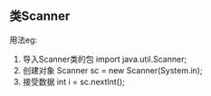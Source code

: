 ## 类Scanner

用法eg:
1. 导入Scanner类的包
	import java.util.Scanner;
2. 创建对象
	Scanner  sc = new Scanner(System.in);
3. 接受数据
	int i = sc.nextInt();


